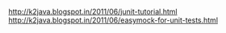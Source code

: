 http://k2java.blogspot.in/2011/06/junit-tutorial.html
http://k2java.blogspot.in/2011/06/easymock-for-unit-tests.html

